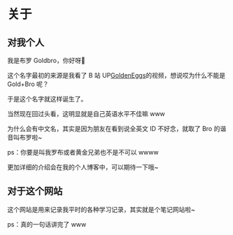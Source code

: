 # 关于

## 对我个人

我是布罗 Goldbro，你好呀👋

这个名字最初的来源是我看了 B 站 UP[GoldenEggs](https://space.bilibili.com/13337125)的视频，想说哎为什么不能是 Gold+Bro 呢？

于是这个名字就这样诞生了。

当然现在回过头看，这明显就是自己英语水平不佳嘛 www

为什么会有中文名，其实是因为朋友在看到说全英文 ID 不好念，就取了 Bro 的谐音叫布罗啦~

ps：你要是叫我罗布或者黄金兄弟也不是不可以 wwww

更加详细的介绍会在我的个人博客中，可以期待一下哦~

## 对于这个网站

这个网站是用来记录我平时的各种学习记录，其实就是个笔记网站啦~

ps：真的一句话讲完了 www


